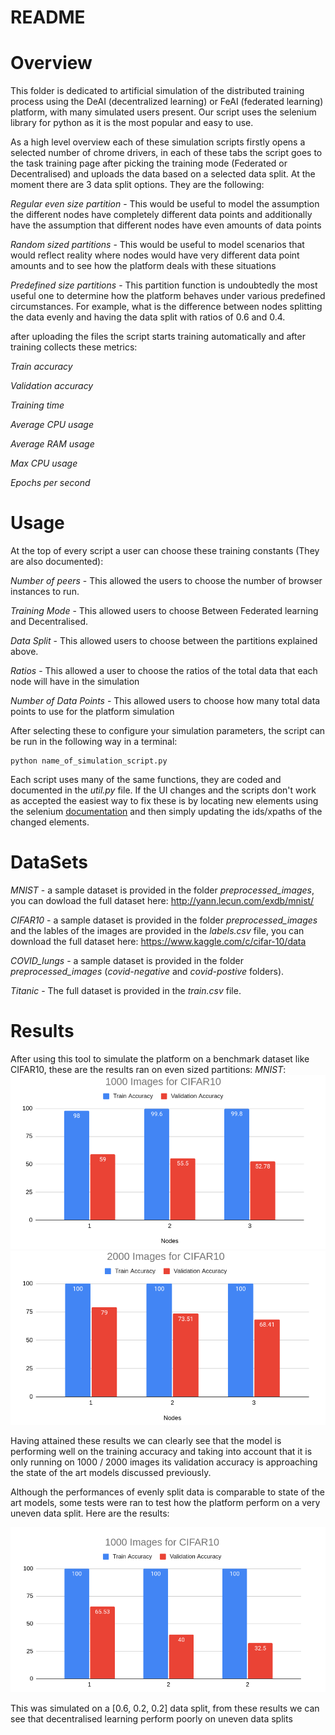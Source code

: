
# README

# Overview

This folder is dedicated to artificial simulation of the distributed training process using the DeAI (decentralized learning) or FeAI (federated learning) platform, with many simulated users present. Our script uses the selenium library for python as it is the most popular and easy to use.

As a high level overview each of these simulation scripts firstly opens a selected number of chrome drivers, in each of these tabs the script goes to the task training page after picking the training mode (Federated or Decentralised) and uploads the data based on a selected data split. At the moment there are 3 data split options. They are the following:

*Regular even size partition* - This would be useful to model the assumption the different nodes have completely different data points and additionally have the assumption that different nodes have even amounts of data points

*Random sized partitions* - This would be useful to model scenarios that would reflect reality where nodes would have very different data point amounts and to see how the platform deals with these situations

*Predefined size partitions* - This partition function is undoubtedly the most useful one to determine how the platform behaves under various predefined circumstances. For example, what is the difference between nodes splitting the data evenly and having the data split with ratios of 0.6 and 0.4.

after uploading the files the script starts training automatically and after training collects these metrics:

*Train accuracy* 

*Validation accuracy*

*Training time*

*Average CPU usage*

*Average RAM usage*

*Max CPU usage*

*Epochs per second*


# Usage

At the top of every script a user can choose these training constants (They are also documented):

*Number of peers* - This allowed the users to choose the number of browser instances to run.

*Training Mode* - This allowed users to choose Between Federated learning and Decentralised.

*Data Split* - This allowed users to choose between the partitions explained above.

*Ratios* - This allowed a user to choose the ratios of the total data that each node will have in the simulation

*Number of Data Points* - This allowed users to choose how many total data points to use for the platform simulation

After selecting these to configure your simulation parameters, the script can be run in the following way in a terminal:
```
python name_of_simulation_script.py
```

Each script uses many of the same functions, they are coded and documented in the *util.py* file. If the UI changes and the scripts don't work as accepted the easiest way to fix these is by locating new elements using the selenium [documentation](https://selenium-python.readthedocs.io/locating-elements.html) and then simply updating the ids/xpaths of the changed elements. 


# DataSets

*MNIST* - a sample dataset is provided in the folder *preprocessed_images*, you can dowload the full dataset here: http://yann.lecun.com/exdb/mnist/

*CIFAR10* - a sample dataset is provided in the folder *preprocessed_images* and the lables of the images are provided in the *labels.csv* file, you can download the full dataset here: https://www.kaggle.com/c/cifar-10/data

*COVID_lungs* - a sample dataset is provided in the folder *preprocessed_images* (*covid-negative* and *covid-postive* folders).

*Titanic* - The full dataset is provided in the *train.csv* file.

# Results

After using this tool to simulate the platform on a benchmark dataset like CIFAR10, these are the results ran on even sized partitions:
*MNIST*:
![alt text](1000-images.png)
![alt text](2000-images.png)

Having attained these results we can clearly see that the model is performing well on the training accuracy and taking into account that it is only running on 1000 / 2000 images its validation accuracy is approaching the state of the art models discussed previously.

Although the performances of evenly split data is comparable to state of the art models, some tests were ran to test how the platform perform on a very uneven data split. Here are the results:

![alt text](1000imgNotEvenSplit.png)

This was simulated on a [0.6, 0.2, 0.2] data split, from these results we can see that decentralised learning perform poorly on uneven data splits


